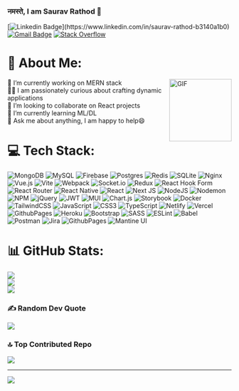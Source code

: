 <!-- <h3> नमस्ते (Namaste)🙏🏻, I am Prafulla Ranjan 👋</h3> -->
### नमस्ते, I am Saurav Rathod 👋
[![Linkedin Badge](https://img.shields.io/badge/-Saurav%20Rathod-blue?style=flat-square&logo=Linkedin&logoColor=white&link=[https://www.linkedin.com/in/saurav-rathod-b3140a1b0](https://www.linkedin.com/in/saurav-rathod-b3140a1b0)/)](https://www.linkedin.com/in/saurav-rathod-b3140a1b0)
[![Gmail Badge](https://img.shields.io/badge/-sauravrathod23@gmail.com-c14438?style=flat-square&logo=Gmail&logoColor=white&link=mailto:sauravrathod23@gmail.com)](mailto:sauravrathod23@gmail.com) [![Stack Overflow](https://img.shields.io/badge/-Stackoverflow-FE7A16?logo=stack-overflow&logoColor=white)](https://stackoverflow.com/users/22324269)


# 💫 About Me:
<img align="right" height="140px" alt="GIF" src="https://media.giphy.com/media/v1.Y2lkPTc5MGI3NjExOG83dnd3ZDh5Zm45aTJlM3k2c2tlYnd2OGN0czlvcmx6YzE1eDFxOCZlcD12MV9pbnRlcm5hbF9naWZfYnlfaWQmY3Q9Zw/ZVik7pBtu9dNS/giphy.gif" />
🔭 I’m currently working on MERN stack <br>👨‍💻 I am passionately curious about crafting dynamic applications <br>👯 I’m looking to collaborate on React projects<br>🌱 I’m currently learning ML/DL <br>💬 Ask me about anything, I am happy to help😄<br>


# 💻 Tech Stack:

![MongoDB](https://img.shields.io/badge/MongoDB-%234ea94b.svg?style=flat&logo=mongodb&logoColor=white) ![MySQL](https://img.shields.io/badge/mysql-%2300000f.svg?style=flat&logo=mysql&logoColor=white) ![Firebase](https://img.shields.io/badge/Firebase-039BE5?style=flat&logo=Firebase&logoColor=white) ![Postgres](https://img.shields.io/badge/postgres-%23316192.svg?style=flat&logo=postgresql&logoColor=white) ![Redis](https://img.shields.io/badge/redis-%23DD0031.svg?style=flat&logo=redis&logoColor=white) ![SQLite](https://img.shields.io/badge/sqlite-%2307405e.svg?style=flat&logo=sqlite&logoColor=white) ![Nginx](https://img.shields.io/badge/nginx-%23009639.svg?style=flat&logo=nginx&logoColor=white) ![Vue.js](https://img.shields.io/badge/vue.js-%2335495e.svg?style=flat&logo=vuedotjs&logoColor=%234FC08D) ![Vite](https://img.shields.io/badge/vite-%23646CFF.svg?style=flat&logo=vite&logoColor=white) ![Webpack](https://img.shields.io/badge/webpack-%238DD6F9.svg?style=flat&logo=webpack&logoColor=black) ![Socket.io](https://img.shields.io/badge/Socket.io-black?style=flat&logo=socket.io&badgeColor=010101) ![Redux](https://img.shields.io/badge/redux-%23593d88.svg?style=flat&logo=redux&logoColor=white) ![React Hook Form](https://img.shields.io/badge/React%20Hook%20Form-%23EC5990.svg?style=flat&logo=reacthookform&logoColor=white) ![React Router](https://img.shields.io/badge/React_Router-CA4245?style=flat&logo=react-router&logoColor=white) ![React Native](https://img.shields.io/badge/react_native-%2320232a.svg?style=flat&logo=react&logoColor=%2361DAFB) ![React](https://img.shields.io/badge/react-%2320232a.svg?style=flat&logo=react&logoColor=%2361DAFB) ![Next JS](https://img.shields.io/badge/Next-black?style=flat&logo=next.js&logoColor=white) ![NodeJS](https://img.shields.io/badge/node.js-6DA55F?style=flat&logo=node.js&logoColor=white) ![Nodemon](https://img.shields.io/badge/NODEMON-%23323330.svg?style=flat&logo=nodemon&logoColor=%BBDEAD) ![NPM](https://img.shields.io/badge/NPM-%23CB3837.svg?style=flat&logo=npm&logoColor=white) ![jQuery](https://img.shields.io/badge/jquery-%230769AD.svg?style=flat&logo=jquery&logoColor=white) ![JWT](https://img.shields.io/badge/JWT-black?style=flat&logo=JSON%20web%20tokens) ![MUI](https://img.shields.io/badge/MUI-%230081CB.svg?style=flat&logo=mui&logoColor=white) ![Chart.js](https://img.shields.io/badge/chart.js-F5788D.svg?style=flat&logo=chart.js&logoColor=white) ![Storybook](https://img.shields.io/badge/-Storybook-FF4785?style=flat&logo=storybook&logoColor=white) ![Docker](https://img.shields.io/badge/docker-%230db7ed.svg?style=flat&logo=docker&logoColor=white) ![TailwindCSS](https://img.shields.io/badge/tailwindcss-%2338B2AC.svg?style=flat&logo=tailwind-css&logoColor=white) ![JavaScript](https://img.shields.io/badge/javascript-%23323330.svg?style=flat&logo=javascript&logoColor=%23F7DF1E) ![CSS3](https://img.shields.io/badge/css3-%231572B6.svg?style=flat&logo=css3&logoColor=white) ![TypeScript](https://img.shields.io/badge/typescript-%23007ACC.svg?style=flat&logo=typescript&logoColor=white) ![Netlify](https://img.shields.io/badge/netlify-%23000000.svg?style=flat&logo=netlify&logoColor=#00C7B7) ![Vercel](https://img.shields.io/badge/vercel-%23000000.svg?style=flat&logo=vercel&logoColor=white) ![GithubPages](https://img.shields.io/badge/github%20pages-121013?style=flat&logo=github&logoColor=white) ![Heroku](https://img.shields.io/badge/heroku-%23430098.svg?style=flat&logo=heroku&logoColor=white) ![Bootstrap](https://img.shields.io/badge/bootstrap-%238511FA.svg?style=flat&logo=bootstrap&logoColor=white) ![SASS](https://img.shields.io/badge/SASS-hotpink.svg?style=flat&logo=SASS&logoColor=white) ![ESLint](https://img.shields.io/badge/ESLint-4B3263?style=flat&logo=eslint&logoColor=white) ![Babel](https://img.shields.io/badge/Babel-F9DC3e?style=flat&logo=babel&logoColor=black) ![Postman](https://img.shields.io/badge/Postman-FF6C37?style=flat&logo=postman&logoColor=white) ![Jira](https://img.shields.io/badge/jira-%230A0FFF.svg?style=flat&logo=jira&logoColor=white) ![GithubPages](https://img.shields.io/badge/github%20pages-121013?style=flat&logo=github&logoColor=white) ![Mantine UI](https://img.shields.io/badge/Mantine%20UI-blue) 


# 📊 GitHub Stats:

![](https://github-readme-stats.vercel.app/api?username=saurav190&theme=react&hide_border=false&include_all_commits=true&count_private=true)<br/>
![](https://github-readme-streak-stats.herokuapp.com/?user=saurav190&theme=react&hide_border=false)<br/>
![](https://github-readme-stats.vercel.app/api/top-langs/?username=saurav190&theme=react&hide_border=false&include_all_commits=true&count_private=true&layout=compact)

### ✍️ Random Dev Quote

![](https://quotes-github-readme.vercel.app/api?type=horizontal&theme=radical)

### 🔝 Top Contributed Repo

![](https://github-contributor-stats.vercel.app/api?username=saurav190&limit=5&theme=dark&combine_all_yearly_contributions=true)

---

[![](https://visitcount.itsvg.in/api?id=saurav190&icon=0&color=0)](https://visitcount.itsvg.in)

<!-- Proudly created with GPRM ( https://gprm.itsvg.in ) -->
